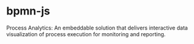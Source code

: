 # bpmn-js
Process Analytics: An embeddable solution that delivers interactive data visualization of process execution for monitoring and reporting.
